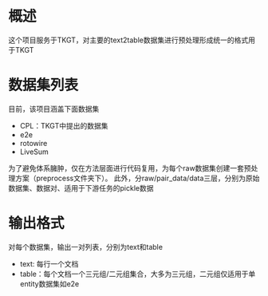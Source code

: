 # 概述
这个项目服务于TKGT，对主要的text2table数据集进行预处理形成统一的格式用于TKGT

# 数据集列表
目前，该项目涵盖下面数据集
- CPL：TKGT中提出的数据集
- e2e
- rotowire
- LiveSum

为了避免体系臃肿，仅在方法层面进行代码复用，为每个raw数据集创建一套预处理方案（preprocess文件夹下）。
此外，分raw/pair_data/data三层，分别为原始数据集、数据对、适用于下游任务的pickle数据

# 输出格式
对每个数据集，输出一对列表，分别为text和table
- text: 每行一个文档
- table：每个文档一个三元组/二元组集合，大多为三元组，二元组仅适用于单entity数据集如e2e